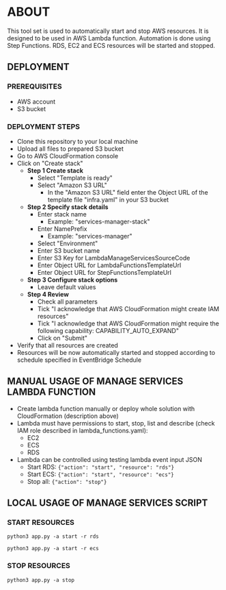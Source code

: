 # ABOUT

This tool set is used to automatically start and stop AWS resources. It is designed to be used in AWS Lambda function. Automation is done using Step Functions. RDS, EC2 and ECS resources will be started and stopped.

## DEPLOYMENT

### PREREQUISITES

- AWS account
- S3 bucket

### DEPLOYMENT STEPS

- Clone this repository to your local machine
- Upload all files to prepared S3 bucket
- Go to AWS CloudFormation console
- Click on "Create stack"
  - **Step 1 Create stack**
    - Select "Template is ready"
    - Select "Amazon S3 URL"
      - In the "Amazon S3 URL" field enter the Object URL of the template file "infra.yaml" in your S3 bucket
  - **Step 2 Specify stack details**
    - Enter stack name
      - Example: "services-manager-stack"
    - Enter NamePrefix
      - Example: "services-manager"
    - Select "Environment"
    - Enter S3 bucket name
    - Enter S3 Key for LambdaManageServicesSourceCode
    - Enter Object URL for LambdaFunctionsTemplateUrl
    - Enter Object URL for StepFunctionsTemplateUrl
  - **Step 3 Configure stack options**
    - Leave default values
  - **Step 4 Review**
    - Check all parameters
    - Tick "I acknowledge that AWS CloudFormation might create IAM resources"
    - Tick "I acknowledge that AWS CloudFormation might require the following capability: CAPABILITY_AUTO_EXPAND"
    - Click on "Submit"
- Verify that all resources are created
- Resources will be now automatically started and stopped according to schedule specified in EventBridge Schedule

## MANUAL USAGE OF MANAGE SERVICES LAMBDA FUNCTION

- Create lambda function manually or deploy whole solution with CloudFormation (description above)
- Lambda must have permissions to start, stop, list and describe (check IAM role described in lambda_functions.yaml):
  - EC2
  - ECS
  - RDS
- Lambda can be controlled using testing lambda event input JSON
  - Start RDS: ```{"action": "start", "resource": "rds"}```
  - Start ECS: ```{"action": "start", "resource": "ecs"}```
  - Stop all: ```{"action": "stop"}```

## LOCAL USAGE OF MANAGE SERVICES SCRIPT

### START RESOURCES

```python3 app.py -a start -r rds```

```python3 app.py -a start -r ecs```

### STOP RESOURCES

```python3 app.py -a stop```
